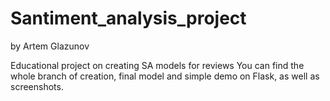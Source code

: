 # Santiment_analysis_project
by Artem Glazunov

Educational project on creating SA models for reviews
You can find the whole branch of creation, final model and simple demo on Flask, as well as screenshots.



